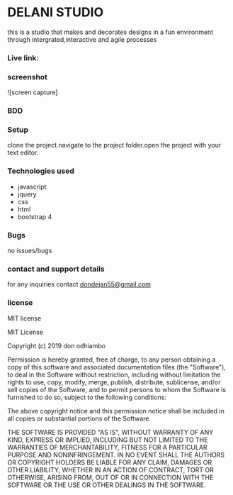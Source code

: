# DELANI STUDIO
this is a studio that makes and decorates designs in a fun environment through intergrated,interactive and agile processes
### Live link: 
### screenshot
![screen capture]
### BDD



### Setup
clone the project.navigate to the project folder.open the project with your text editor.
### Technologies used
- javascript
- jquery
- css
- html
- bootstrap 4
### Bugs
no issues/bugs
### contact and support details
for any inquiries contact dondejan55@gmail.com
### license
MIT license

MIT License

Copyright (c) 2019 don odhiambo

Permission is hereby granted, free of charge, to any person obtaining a copy
of this software and associated documentation files (the "Software"), to deal
in the Software without restriction, including without limitation the rights
to use, copy, modify, merge, publish, distribute, sublicense, and/or sell
copies of the Software, and to permit persons to whom the Software is
furnished to do so, subject to the following conditions:

The above copyright notice and this permission notice shall be included in all
copies or substantial portions of the Software.

THE SOFTWARE IS PROVIDED "AS IS", WITHOUT WARRANTY OF ANY KIND, EXPRESS OR
IMPLIED, INCLUDING BUT NOT LIMITED TO THE WARRANTIES OF MERCHANTABILITY,
FITNESS FOR A PARTICULAR PURPOSE AND NONINFRINGEMENT. IN NO EVENT SHALL THE
AUTHORS OR COPYRIGHT HOLDERS BE LIABLE FOR ANY CLAIM, DAMAGES OR OTHER
LIABILITY, WHETHER IN AN ACTION OF CONTRACT, TORT OR OTHERWISE, ARISING FROM,
OUT OF OR IN CONNECTION WITH THE SOFTWARE OR THE USE OR OTHER DEALINGS IN THE
SOFTWARE.
